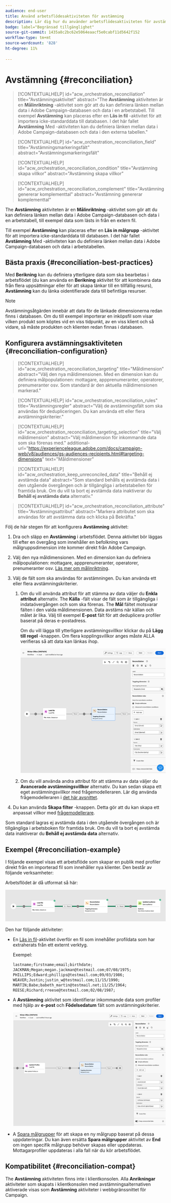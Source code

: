 ```yaml
---
audience: end-user
title: Använd arbetsflödesaktiviteten för avstämning
description: Lär dig hur du använder arbetsflödesaktiviteten för avstämning
badge: label="Begränsad tillgänglighet"
source-git-commit: 1435a8c2bc62e5064eaacf5e0cabf11d5642f152
workflow-type: tm+mt
source-wordcount: '828'
ht-degree: 11%

---
```


# Avstämning {#reconciliation}

>[!CONTEXTUALHELP]
>id="acw_orchestration_reconciliation"
>title="Avstämningsaktivitet"
>abstract="The **Avstämning** aktiviteten är en **Målinriktning** -aktivitet som gör att du kan definiera länken mellan data i Adobe Campaign-databasen och data i en arbetstabell. Till exempel **Avstämning** kan placeras efter en **Läs in fil** -aktivitet för att importera icke-standarddata till databasen. I det här fallet **Avstämning** Med -aktiviteten kan du definiera länken mellan data i Adobe Campaign-databasen och data i den externa tabellen."

>[!CONTEXTUALHELP]
>id="acw_orchestration_reconciliation_field"
>title="Avstämningsmarkeringsfält"
>abstract="Avstämningsmarkeringsfält"

>[!CONTEXTUALHELP]
>id="acw_orchestration_reconciliation_condition"
>title="Avstämning skapa villkor"
>abstract="Avstämning skapa villkor"

>[!CONTEXTUALHELP]
>id="acw_orchestration_reconciliation_complement"
>title="Avstämning genererar komplementtal"
>abstract="Avstämning genererar komplementtal"

The **Avstämning** aktiviteten är en **Målinriktning** -aktivitet som gör att du kan definiera länken mellan data i Adobe Campaign-databasen och data i en arbetstabell, till exempel data som lästs in från en extern fil.

Till exempel **Avstämning** kan placeras efter en **Läs in målgrupp** -aktivitet för att importera icke-standarddata till databasen. I det här fallet **Avstämning** Med -aktiviteten kan du definiera länken mellan data i Adobe Campaign-databasen och data i arbetstabellen.

## Bästa praxis {#reconciliation-best-practices}

Med **Berikning** kan du definiera ytterligare data som ska bearbetas i arbetsflödet (du kan använda en **Berikning** aktivitet för att kombinera data från flera uppsättningar eller för att skapa länkar till en tillfällig resurs), **Avstämning** kan du länka oidentifierade data till befintliga resurser.

>[!NOTE]
>Avstämningsåtgärden innebär att data för de länkade dimensionerna redan finns i databasen.  Om du till exempel importerar en inköpsfil som visar vilken produkt som köptes vid en viss tidpunkt, av en viss klient och så vidare, så måste produkten och klienten redan finnas i databasen.

## Konfigurera avstämningsaktiviteten {#reconciliation-configuration}

>[!CONTEXTUALHELP]
>id="acw_orchestration_reconciliation_targeting"
>title="Måldimension"
>abstract="Välj den nya måldimensionen. Med en dimension kan du definiera målpopulationen: mottagare, appprenumeranter, operatorer, prenumeranter osv. Som standard är den aktuella måldimensionen markerad."

>[!CONTEXTUALHELP]
>id="acw_orchestration_reconciliation_rules"
>title="Avstämningsregler"
>abstract="Välj de avstämningsfält som ska användas för dedupliceringen. Du kan använda ett eller flera avstämningskriterier."

>[!CONTEXTUALHELP]
>id="acw_orchestration_reconciliation_targeting_selection"
>title="Välj måldimension"
>abstract="Välj måldimension för inkommande data som ska förenas med."
>additional-url="https://experienceleague.adobe.com/docs/campaign-web/v8/audiences/gs-audiences-recipients.html#targeting-dimensions" text="Måldimensioner"

>[!CONTEXTUALHELP]
>id="acw_orchestration_keep_unreconciled_data"
>title="Behåll ej avstämda data"
>abstract="Som standard behålls ej avstämda data i den utgående övergången och är tillgängliga i arbetstabellen för framtida bruk. Om du vill ta bort ej avstämda data inaktiverar du **Behåll ej avstämda data** alternativ."

>[!CONTEXTUALHELP]
>id="acw_orchestration_reconciliation_attribute"
>title="Avstämningsattribut"
>abstract="Markera attributet som ska användas för att avstämma data och klicka på Bekräfta."

Följ de här stegen för att konfigurera **Avstämning** aktivitet:

1. Dra och släpp en **Avstämning** i arbetsflödet. Denna aktivitet bör läggas till efter en övergång som innehåller en befolkning vars målgruppsdimension inte kommer direkt från Adobe Campaign.

1. Välj den nya måldimensionen. Med en dimension kan du definiera målpopulationen: mottagare, appprenumeranter, operatorer, prenumeranter osv. [Läs mer om målinriktning](../../audience/about-recipients.md#targeting-dimensions).

1. Välj de fält som ska användas för avstämningen. Du kan använda ett eller flera avstämningskriterier.

   1. Om du vill använda attribut för att stämma av data väljer du **Enkla attribut** alternativ. The **Källa** -fält visar de fält som är tillgängliga i indataövergången och som ska förenas. The **Mål** fältet motsvarar fälten i den valda måldimensionen. Data avstäms när källan och målet är lika. Välj till exempel **E-post** fält för att deduplicera profiler baserat på deras e-postadress.

      Om du vill lägga till ytterligare avstämningsvillkor klickar du på **Lägg till regel** -knappen. Om flera kopplingsvillkor anges måste ALLA verifieras så att data kan länkas ihop.

      ![](../assets/workflow-reconciliation-criteria.png)

   1. Om du vill använda andra attribut för att stämma av data väljer du **Avancerade avstämningsvillkor** alternativ. Du kan sedan skapa ett eget avstämningsvillkor med frågemodelleraren. Lär dig använda frågemodelleraren i [det här avsnittet](../../query/query-modeler-overview.md).

1. Du kan använda **Skapa filter** -knappen. Detta gör att du kan skapa ett anpassat villkor med [frågemodellerare](../../query/query-modeler-overview.md).

Som standard lagras ej avstämda data i den utgående övergången och är tillgängliga i arbetsboken för framtida bruk. Om du vill ta bort ej avstämda data inaktiverar du **Behåll ej avstämda data** alternativ.

## Exempel {#reconciliation-example}

I följande exempel visas ett arbetsflöde som skapar en publik med profiler direkt från en importerad fil som innehåller nya klienter.  Den består av följande verksamheter:

Arbetsflödet är då utformat så här:

![](../assets/workflow-reconciliation-sample-1.0.png)


Den har följande aktiviteter:

* En [Läs in fil](load-file.md)-aktivitet överför en fil som innehåller profildata som har extraherats från ett externt verktyg.

  Exempel:

  ```
  lastname;firstname;email;birthdate;
  JACKMAN;Megan;megan.jackman@testmail.com;07/08/1975;
  PHILLIPS;Edward;phillips@testmail.com;09/03/1986;
  WEAVER;Justin;justin_w@testmail.com;11/15/1990;
  MARTIN;Babe;babeth_martin@testmail.net;11/25/1964;
  REESE;Richard;rreese@testmail.com;02/08/1987;
  ```

* A **Avstämning** aktivitet som identifierar inkommande data som profiler med hjälp av **e-post** och **Födelsedatum** fält som avstämningskriterier.

  ![](../assets/workflow-reconciliation-sample-1.1.png)

* A [Spara målgrupper](save-audience.md) för att skapa en ny målgrupp baserat på dessa uppdateringar. Du kan även ersätta **Spara målgrupper** aktivitet av **End** om ingen specifik målgrupp behöver skapas eller uppdateras. Mottagarprofiler uppdateras i alla fall när du kör arbetsflödet.


## Kompatibilitet {#reconciliation-compat}

The **Avstämning** aktiviteten finns inte i klientkonsolen. Alla **Anrikningar** aktiviteter som skapats i klientkonsolen med avstämningsalternativen aktiverade visas som **Avstämning** aktiviteter i webbgränssnittet för Campaign.
